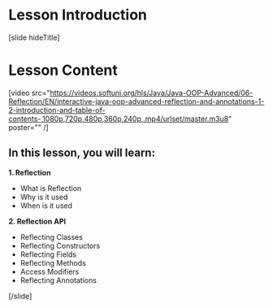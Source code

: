 # Lesson Introduction

[slide hideTitle]

# Lesson Content

[video src="https://videos.softuni.org/hls/Java/Java-OOP-Advanced/06-Reflection/EN/interactive-java-oop-advanced-reflection-and-annotations-1-2-introduction-and-table-of-contents-,1080p,720p,480p,360p,240p,.mp4/urlset/master.m3u8" poster="" /]

## In this lesson, you will learn:

**1. Reflection**

- What is Reflection
- Why is it used
- When is it used

**2. Reflection API**
- Reflecting Classes
- Reflecting Constructors
- Reflecting Fields
- Reflecting Methods
- Access Modifiers
- Reflecting Annotations

[/slide]